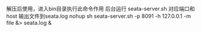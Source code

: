  解压后使用，进入bin目录执行此命令作用
 后台运行 seata-server.sh  对应端口和host 输出文件到seata.log
 nohup sh seata-server.sh -p 8091 -h 127.0.0.1 -m file &> seata.log &